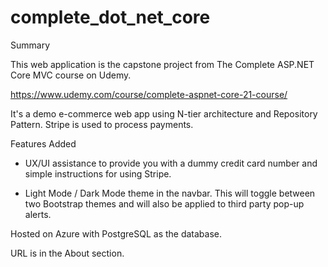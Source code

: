 # complete_dot_net_core

Summary

This web application is the capstone project from The Complete ASP.NET Core MVC course on Udemy.

https://www.udemy.com/course/complete-aspnet-core-21-course/ 


It's a demo e-commerce web app using N-tier architecture and Repository Pattern. Stripe is used to process payments.


Features Added

- UX/UI assistance to provide you with a dummy credit card number and simple instructions for using Stripe. 

- Light Mode / Dark Mode theme in the navbar. This will toggle between two Bootstrap themes and will also be applied to third party pop-up alerts.


Hosted on Azure with PostgreSQL as the database.

URL is in the About section.
